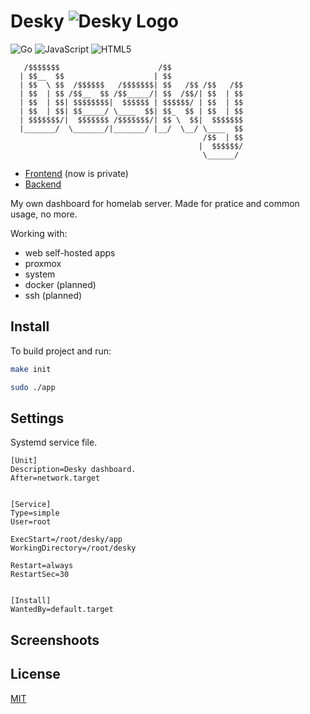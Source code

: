 
# Desky ![Desky Logo](./repo/favicon.svg)

![Go](https://img.shields.io/badge/go-%2300ADD8.svg?style=for-the-badge&logo=go&logoColor=white)
![JavaScript](https://img.shields.io/badge/javascript-%23323330.svg?style=for-the-badge&logo=javascript&logoColor=%23F7DF1E)
![HTML5](https://img.shields.io/badge/html5-%23E34F26.svg?style=for-the-badge&logo=html5&logoColor=white)


       /$$$$$$$                      /$$                
      | $$__  $$                    | $$                
      | $$  \ $$  /$$$$$$   /$$$$$$$| $$   /$$ /$$   /$$
      | $$  | $$ /$$__  $$ /$$_____/| $$  /$$/| $$  | $$
      | $$  | $$| $$$$$$$$|  $$$$$$ | $$$$$$/ | $$  | $$
      | $$  | $$| $$_____/ \____  $$| $$_  $$ | $$  | $$
      | $$$$$$$/|  $$$$$$$ /$$$$$$$/| $$ \  $$|  $$$$$$$
      |_______/  \_______/|_______/ |__/  \__/ \____  $$
                                               /$$  | $$
                                              |  $$$$$$/
                                               \______/ 

- [Frontend](https://github.com/eterline/desky-front) (now is private)
- [Backend](https://github.com/eterline/desky-backend)

My own dashboard for homelab server.
Made for pratice and common usage, no more.


Working with:
- web self-hosted apps
- proxmox
- system
- docker (planned)
- ssh (planned)

## Install

To build project and run:

```bash
make init 

sudo ./app
```


## Settings

Systemd service file.
```
[Unit]
Description=Desky dashboard.
After=network.target


[Service]
Type=simple
User=root

ExecStart=/root/desky/app
WorkingDirectory=/root/desky

Restart=always
RestartSec=30


[Install]
WantedBy=default.target
```

## Screenshoots

## License

[MIT](https://choosealicense.com/licenses/mit/)

